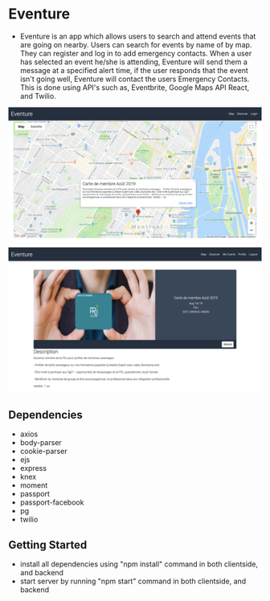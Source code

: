 # Eventure
- Eventure is an app which allows users to search and attend events that are going on nearby. Users can search for events by name of by map. They can register and log in to add emergency contacts. When a user has selected an event he/she is attending, Eventure will send them a message at a specified alert time, if the user responds that the event isn't going well, Eventure will contact the users Emergency Contacts. This is done using API's such as, Eventbrite, Google Maps API React, and Twilio. 

!["Screen Shot 2019-08-22 at 2.10.15 PM"](https://github.com/Harrison2301/Eventure/blob/master/images/Screen%20Shot%202019-08-22%20at%202.10.15%20PM.png?raw=true)
!["Screen Shot 2019-08-22 at 2.11.14 PM"](https://github.com/Harrison2301/Eventure/blob/master/images/Screen%20Shot%202019-08-22%20at%202.11.14%20PM.png?raw=true)

## Dependencies
- axios
- body-parser
- cookie-parser
- ejs
- express
- knex
- moment
- passport 
- passport-facebook
- pg
- twilio 

## Getting Started
- install all dependencies using "npm install" command in both clientside, and backend
- start server by running "npm start" command in both clientside, and backend
